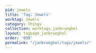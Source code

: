 ```yaml
---
pid: jewels
title: 'Tag: Jewels'
worktag: Jewels
category: Things
collection: worktags_janbrueghel
layout: tagpage_janbrueghel
order: '099'
permalink: "/janbrueghel/tags/jewels/"
---
```

